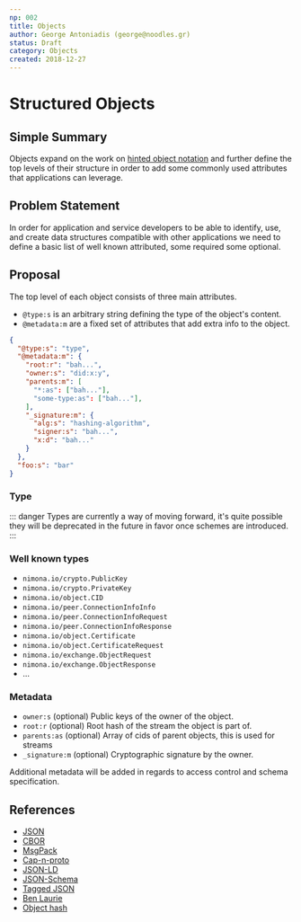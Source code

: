 ```yaml
---
np: 002
title: Objects
author: George Antoniadis (george@noodles.gr)
status: Draft
category: Objects
created: 2018-12-27
---
```


# Structured Objects

## Simple Summary

Objects expand on the work on [hinted object notation] and further define
the top levels of their structure in order to add some commonly used attributes
that applications can leverage.

## Problem Statement

In order for application and service developers to be able to identify, use, and
create data structures compatible with other applications we need to define a
basic list of well known attributed, some required some optional.

## Proposal

The top level of each object consists of three main attributes.

- `@type:s` is an arbitrary string defining the type of the object's content.
- `@metadata:m` are a fixed set of attributes that add extra info to the object.

```json
{
  "@type:s": "type",
  "@metadata:m": {
    "root:r": "bah...",
    "owner:s": "did:x:y",
    "parents:m": [
      "*:as": ["bah..."],
      "some-type:as": ["bah..."],
    ],
    "_signature:m": {
      "alg:s": "hashing-algorithm",
      "signer:s": "bah...",
      "x:d": "bah..."
    }
  },
  "foo:s": "bar"
}
```

### Type

::: danger
Types are currently a way of moving forward, it's quite possible they will be
deprecated in the future in favor once schemes are introduced.
:::

### Well known types

- `nimona.io/crypto.PublicKey`
- `nimona.io/crypto.PrivateKey`
- `nimona.io/object.CID`
- `nimona.io/peer.ConnectionInfoInfo`
- `nimona.io/peer.ConnectionInfoRequest`
- `nimona.io/peer.ConnectionInfoResponse`
- `nimona.io/object.Certificate`
- `nimona.io/object.CertificateRequest`
- `nimona.io/exchange.ObjectRequest`
- `nimona.io/exchange.ObjectResponse`
- ...

### Metadata

- `owner:s` (optional) Public keys of the owner of the object.  
- `root:r` (optional) Root hash of the stream the object is part of.  
- `parents:as` (optional) Array of cids of parent objects, this is used
  for streams
- `_signature:m` (optional) Cryptographic signature by the owner.

Additional metadata will be added in regards to access control and schema
specification.


## References

- [JSON]
- [CBOR]
- [MsgPack]
- [Cap-n-proto]
- [JSON-LD]
- [JSON-Schema]
- [Tagged JSON]
- [Ben Laurie]
- [Object hash]

[hinted object notation]: ./np001-hinted-object-notation.md
[JSON]: https://www.json.org
[CBOR]: http://cbor.io
[MsgPack]: https://msgpack.org
[Cap-n-proto]: https://capnproto.org
[JSON-LD]: https://json-ld.org
[JSON-Schema]: https://json-schema.org
[Tagged JSON]: https://tjson.org
[Ben Laurie]: https://github.com/benlaurie
[Object hash]: https://github.com/benlaurie/objecthash
